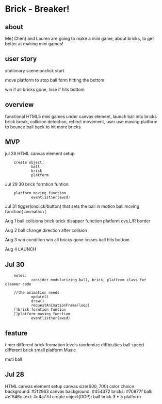 # Brick - Breaker!
## about
Me( Chen) and Lauren are going to make a mini game, about bricks, to get better at making mini games!

## user story

stationary scene
onclick start

move platform to stop ball form hitting the bottom

win if all bricks gone, lose if hits bottom

## overview
functional HTML5 mini games under canvas element,
launch ball into bricks
brick break, collision detection, reflect movement, 
user use moving platform to bounce ball back to hit more bricks.

## MVP
jul 28
        HTML canvas element setup

        create object:
                ball
                brick
                platform

Jul 29 30
        brick formtion funtion 

        platform moving function
                eventlistner(awsd)  

Jul 31
        tigger(onclick/button) that sets the ball in motion
                ball moving function( animation )

Aug 1
        ball collsions
                brick
                        brick disapper function
                platform
        cvs.L/R border

Aug 2
        ball change direction after collsion

Aug 3
        win condition
                win 
                        all bricks gone
                losses
                        ball hits bottom

Aug 4 
        LAUNCH


## Jul 30
        notes: 
                consider modularizing ball, brick, platfrom class for cleaner code
        
        //the animation needs
                update()
                draw()
                requestAnimationFrame(loop)
        []brick formtion funtion 
        []platform moving function
                eventlistner(awsd)  

        
## feature
timer
different brick formation
        levels
        randomize
difficulties
        ball speed
        different brick 
        small platform
Music

muti ball

## Jul 28
HTML canvas element setup
        canvas size(600, 700)
        color choice
                background: #2f2963
                canvas background: #454372
                bricks: #70877f
                ball: #ef946c
                text: #c4a77d
create object(OOP):
        ball
        brick
                3 * 5
        platform




